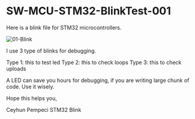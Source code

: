 # SW-MCU-STM32-BlinkTest-001

Here is a blink file for STM32 microcontrollers.

![01-Blink](https://github.com/user-attachments/assets/86c1726f-5dc0-47c2-815d-3848d9211c11)



I use 3 type of blinks for debugging.

Type 1: this to test led
Type 2: this to check loops
Type 3: this to check uploads

A LED can save you hours for debugging, if you are writing large chunk of code. Use it wisely.

Hope this helps you,

Ceyhun Pempeci
STM32 Blink


